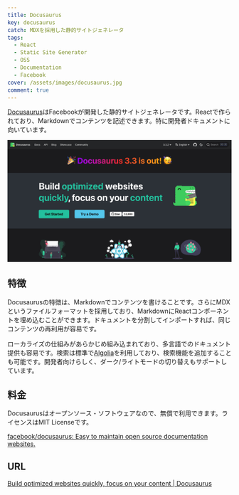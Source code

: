 ```yaml
---
title: Docusaurus
key: docusaurus
catch: MDXを採用した静的サイトジェネレータ
tags:
  - React
  - Static Site Generator
  - OSS
  - Documentation
  - Facebook
cover: /assets/images/docusaurus.jpg
comment: true
---
```


[Docusaurus](https://docusaurus.io/)はFacebookが開発した静的サイトジェネレータです。Reactで作られており、Markdownでコンテンツを記述できます。特に開発者ドキュメントに向いています。

[![DocusaurusのWebサイト](/assets/images/docusaurus.jpg)](https://docusaurus.io/)

<!--more-->

## 特徴

Docusaurusの特徴は、Markdownでコンテンツを書けることです。さらにMDXというファイルフォーマットを採用しており、MarkdownにReactコンポーネントを埋め込むことができます。ドキュメントを分割してインポートすれば、同じコンテンツの再利用が容易です。

ローカライズの仕組みがあらかじめ組み込まれており、多言語でのドキュメント提供も容易です。検索は標準で[Algolia](https://moongift.dev/2024/04/05/algolia)を利用しており、検索機能を追加することも可能です。開発者向けらしく、ダーク/ライトモードの切り替えもサポートしています。

## 料金

Docusaurusはオープンソース・ソフトウェアなので、無償で利用できます。ライセンスはMIT Licenseです。

[facebook/docusaurus: Easy to maintain open source documentation websites.](https://github.com/facebook/docusaurus)

## URL

[Build optimized websites quickly, focus on your content \| Docusaurus](https://docusaurus.io/)
